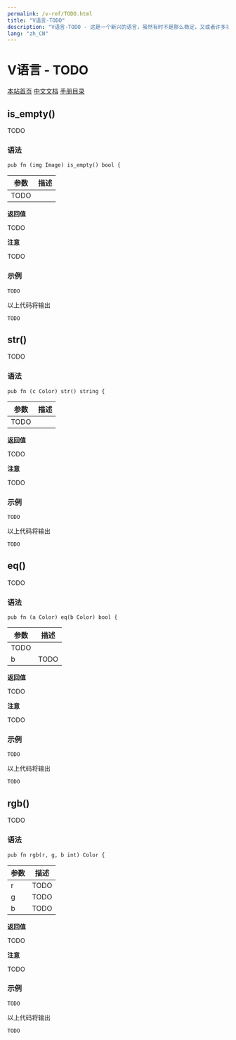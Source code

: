 ```yaml
---
permalink: /v-ref/TODO.html
title: "V语言-TODO"
description: "V语言-TODO - 这是一个新兴的语言，虽然有时不是那么稳定，又或者许多功能还在实现途中，但是你不得不相信开源社区的强大！它来了，它改变着！ —— V lang"
lang: "zh_CN"
---
```

# V语言 - TODO

[本站首页](/)
[中文文档](/docs.html)
[手册目录](/menu/v.html)

## is_empty()

TODO

### 语法

```
pub fn (img Image) is_empty() bool {
```

参数|描述
---|---
 |TODO

**返回值**

TODO

**注意**

TODO

### 示例

```
TODO
```

以上代码将输出

```
TODO
```

## str()

TODO

### 语法

```
pub fn (c Color) str() string {
```

参数|描述
---|---
 |TODO

**返回值**

TODO

**注意**

TODO

### 示例

```
TODO
```

以上代码将输出

```
TODO
```

## eq()

TODO

### 语法

```
pub fn (a Color) eq(b Color) bool {
```

参数|描述
---|---
 |TODO
b|TODO

**返回值**

TODO

**注意**

TODO

### 示例

```
TODO
```

以上代码将输出

```
TODO
```

## rgb()

TODO

### 语法

```
pub fn rgb(r, g, b int) Color {
```

参数|描述
---|---
r|TODO
g|TODO
b|TODO

**返回值**

TODO

**注意**

TODO

### 示例

```
TODO
```

以上代码将输出

```
TODO
```
<script src="/script.js"></script>